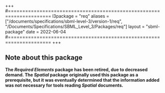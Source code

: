 +++
#=====================================================================
l3package = "req"
aliases = ["/documents/specifications/sbml-level-3/version-1/req",
"/Documents/Specifications/SBML_Level_3/Packages/req"]
layout    = "sbml-package"
date      = 2022-06-04
#=====================================================================
+++

## Note about this package

**The _Required Elements_ package has been retired, due to decreased demand. The _Spatial_ package originally used this package as a prerequisite, but it was eventually determined that the information added was not necessary for tools reading _Spatial_ documents.**
